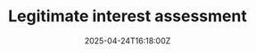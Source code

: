 ---
title: Legitimate interest assessment
linkTitle: Legitimate interest assessment
date: '2025-04-24T16:18:00Z'
weight: 1
description: Conduct a legitimate interest assessment by identifying the purpose,
  necessity, and impact of data processing, implementing safeguards, and maintaining
  documentation for ongoing review and accountability.
draft: false
ref: legitimate-interest-assessment
---